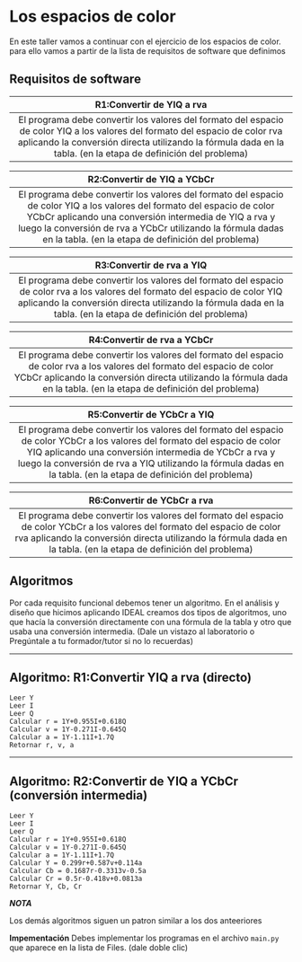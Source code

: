 # Los espacios de color
En este taller vamos a continuar con el ejercicio de los espacios de color. para ello vamos a partir de la lista de requisitos de software que definimos

## Requisitos de software

 |R1:Convertir de YIQ a rva |
 | :-------------: |
|El programa debe convertir los valores del formato del espacio de color YIQ a los valores del formato del espacio de color rva aplicando la conversión directa utilizando la fórmula dada en la tabla. (en la etapa de definición del problema)|

|R2:Convertir de YIQ a YCbCr|
| :-------------: |
|El programa debe convertir los valores del formato del espacio de color YIQ a los valores del formato del espacio de color YCbCr aplicando una conversión intermedia de YIQ a rva y luego la conversión de rva a YCbCr utilizando la fórmula dadas en la tabla. (en la etapa de definición del problema)|

|R3:Convertir de rva a YIQ|
| :-------------: |
|El programa debe convertir los valores del formato del espacio de color rva a los valores del formato del espacio de color YIQ aplicando la conversión directa utilizando la fórmula dada en la tabla. (en la etapa de definición del problema)|

|R4:Convertir de rva a YCbCr|
| :-------------: |
|El programa debe convertir los valores del formato del espacio de color rva a los valores del formato del espacio de color YCbCr aplicando la conversión directa utilizando la fórmula dada en la tabla. (en la etapa de definición del problema)|  

|R5:Convertir de YCbCr a YIQ|
| :-------------: |
|El programa debe convertir los valores del formato del espacio de color YCbCr a los valores del formato del espacio de color YIQ aplicando una conversión intermedia de YCbCr a rva y luego la conversión de rva a YIQ utilizando la fórmula dadas en la tabla. (en la etapa de definición del problema)|

|R6:Convertir de YCbCr a rva|
| :-------------: |
|El programa debe convertir los valores del formato del espacio de color YCbCr a los valores del formato del espacio de color rva aplicando la conversión directa utilizando la fórmula dada en la tabla. (en la etapa de definición del problema)  |


## Algoritmos
Por cada requisito funcional debemos tener un algoritmo. En el análisis y diseño que hicimos aplicando IDEAL creamos dos tipos de algoritmos, uno que hacía la conversión directamente con una fórmula de la tabla y otro que usaba una conversión intermedia. (Dale un vistazo al laboratorio o Pregúntale a tu formador/tutor si no lo recuerdas)

---
Algoritmo: R1:Convertir YIQ a rva (directo)
---
	Leer Y
	Leer I
	Leer Q
	Calcular r = 1Y+0.955I+0.618Q
	Calcular v = 1Y-0.271I-0.645Q
	Calcular a = 1Y-1.11I+1.7Q
	Retornar r, v, a


---
Algoritmo: R2:Convertir de YIQ a YCbCr (conversión intermedia)
---
	Leer Y
	Leer I
	Leer Q
	Calcular r = 1Y+0.955I+0.618Q
	Calcular v = 1Y-0.271I-0.645Q
	Calcular a = 1Y-1.11I+1.7Q
	Calcular Y = 0.299r+0.587v+0.114a
	Calcular Cb = 0.1687r-0.3313v-0.5a
	Calcular Cr = 0.5r-0.418v+0.0813a
	Retornar Y, Cb, Cr

***NOTA***

Los demás algoritmos siguen un patron similar a los dos anteeriores

**Impementación**
Debes implementar los programas en el archivo ``main.py`` que aparece en la lista de Files. (dale doble clic)
  





